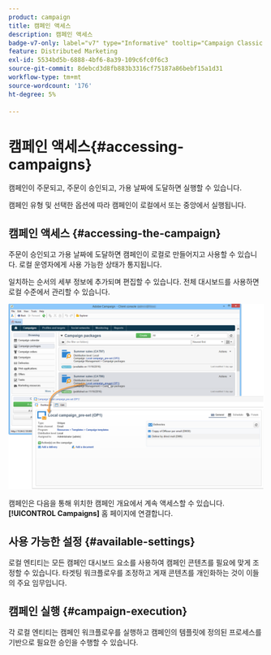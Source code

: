 ```yaml
---
product: campaign
title: 캠페인 액세스
description: 캠페인 액세스
badge-v7-only: label="v7" type="Informative" tooltip="Campaign Classic v7에만 적용"
feature: Distributed Marketing
exl-id: 5534bd5b-6888-4bf6-8a39-109c6fc0f6c3
source-git-commit: 8debcd3d8fb883b3316cf75187a86bebf15a1d31
workflow-type: tm+mt
source-wordcount: '176'
ht-degree: 5%

---
```


# 캠페인 액세스{#accessing-campaigns}



캠페인이 주문되고, 주문이 승인되고, 가용 날짜에 도달하면 실행할 수 있습니다.

캠페인 유형 및 선택한 옵션에 따라 캠페인이 로컬에서 또는 중앙에서 실행됩니다.

## 캠페인 액세스 {#accessing-the-campaign}

주문이 승인되고 가용 날짜에 도달하면 캠페인이 로컬로 만들어지고 사용할 수 있습니다. 로컬 운영자에게 사용 가능한 상태가 통지됩니다.

일치하는 순서의 세부 정보에 추가되며 편집할 수 있습니다. 전체 대시보드를 사용하면 로컬 수준에서 관리할 수 있습니다.

![](assets/mkg_dist_local_op_edit_new_op1.png)

캠페인은 다음을 통해 위치한 캠페인 개요에서 계속 액세스할 수 있습니다. **[!UICONTROL Campaigns]** 홈 페이지에 연결합니다.

## 사용 가능한 설정 {#available-settings}

로컬 엔티티는 모든 캠페인 대시보드 요소를 사용하여 캠페인 콘텐츠를 필요에 맞게 조정할 수 있습니다. 타겟팅 워크플로우를 조정하고 게재 콘텐츠를 개인화하는 것이 이들의 주요 임무입니다.

## 캠페인 실행 {#campaign-execution}

각 로컬 엔티티는 캠페인 워크플로우를 실행하고 캠페인의 템플릿에 정의된 프로세스를 기반으로 필요한 승인을 수행할 수 있습니다.
